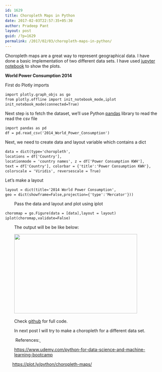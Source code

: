 ```yaml
---
id: 1629
title: Choropleth Maps in Python
date: 2017-02-03T22:57:35+05:30
author: Pradeep Pant
layout: post
guid: /?p=1629
permalink: /2017/02/03/choropleth-maps-in-python/
---
```

Choropleth maps are a great way to represent geographical data. I have done a basic implementation of two different data sets. I have used [jupyter notebook](http://jupyter.org/) to show the plots.

**World Power Consumption 2014**

First do Plotly imports

    import plotly.graph_objs as go
    from plotly.offline import init_notebook_mode,iplot
    init_notebook_mode(connected=True)
    

Next step is to fetch the dataset, we&#8217;ll use Python [pandas](http://pandas.pydata.org/) library to read the read the csv file

    import pandas as pd
    df = pd.read_csv('2014_World_Power_Consumption')
    

Next, we need to create data and layout variable which contains a dict

<p style="padding-left: 30px;">
  <pre><code>data = dict(type='choropleth',
</code><code>locations = df['Country'],
locationmode = 'country names', z = df['Power Consumption KWH'],
text = df['Country'], colorbar = {'title':'Power Consumption KWH'},
colorscale = 'Viridis', reversescale = True)
</code></pre>
  
  <p>
    Let&#8217;s make a layout
  </p>
  
  <p style="padding-left: 30px;">
    <pre><code>layout = dict(title='2014 World Power Consumption',
geo = dict(showframe=False,projection={'type':'Mercator'}))
</code></pre>
  </p>
  
  <p style="padding-left: 30px;">
    Pass the data and layout and plot using iplot
  </p>
  
  <p style="padding-left: 30px;">
    <pre><code>choromap = go.Figure(data = [data],layout = layout)
iplot(choromap,validate=False)
</code></pre>
  </p>
  
  <p style="padding-left: 30px;">
    The output will be be like below:
  </p>
  
  <p style="padding-left: 30px;">
    <a href="/wp-content/uploads/2017/02/2014_world_power_consumption_chorlopleth_plot.png"><img class="aligncenter wp-image-1639" src="/wp-content/uploads/2017/02/2014_world_power_consumption_chorlopleth_plot-300x193.png" alt="" width="404" height="260" srcset="/wp-content/uploads/2017/02/2014_world_power_consumption_chorlopleth_plot-300x193.png 300w, /wp-content/uploads/2017/02/2014_world_power_consumption_chorlopleth_plot.png 700w" sizes="(max-width: 404px) 100vw, 404px" /></a>
  </p>
  
  <p style="padding-left: 30px;">
    Check <a href="https://github.com/ppant/Datascience-MI-Bootcamp-Python/blob/master/Choropleth_Maps_Exercise_solutions.py">github</a> for full code.
  </p>
  
  <p style="padding-left: 30px;">
    In next post I will try to make a choropleth for a different data set.
  </p>
  
  <p style="padding-left: 30px;">
     References:<a href="https://www.udemy.com/python-for-data-science-and-machine-learning-bootcamp"> </a>
  </p>
  
  <p style="padding-left: 30px;">
    <a href="https://www.udemy.com/python-for-data-science-and-machine-learning-bootcamp">https://www.udemy.com/python-for-data-science-and-machine-learning-bootcamp</a>
  </p>
  
  <p>
          <a href="https://plot.ly/python/choropleth-maps/">https://plot.ly/python/choropleth-maps/</a>
  </p>
  
  <p style="padding-left: 30px;">